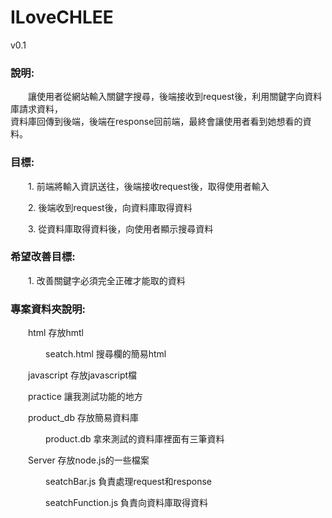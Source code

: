 # ILoveCHLEE

v0.1

<h3>說明:</h3>  
<p>&emsp;&emsp;讓使用者從網站輸入關鍵字搜尋，後端接收到request後，利用關鍵字向資料庫請求資料，<br>資料庫回傳到後端，後端在response回前端，最終會讓使用者看到她想看的資料。<p>
      
<h3>目標:</h3>  
<p>&emsp;&emsp;1. 前端將輸入資訊送往，後端接收request後，取得使用者輸入<p>
<p>&emsp;&emsp;2. 後端收到request後，向資料庫取得資料<p>
<p>&emsp;&emsp;3. 從資料庫取得資料後，向使用者顯示搜尋資料<p>
  
<h3>希望改善目標:</h3>  
<p>&emsp;&emsp;1. 改善關鍵字必須完全正確才能取的資料<p>

<h3>專案資料夾說明:</h3>
<p>&emsp;&emsp;html 存放hmtl</p>
<p>&emsp;&emsp;&emsp;&emsp;seatch.html 搜尋欄的簡易html</p>

<p>&emsp;&emsp;javascript 存放javascript檔</p>

<p>&emsp;&emsp;practice 讓我測試功能的地方</p>

<p>&emsp;&emsp;product_db 存放簡易資料庫</p>
<p>&emsp;&emsp;&emsp;&emsp;product.db 拿來測試的資料庫裡面有三筆資料</p>

<p>&emsp;&emsp;Server 存放node.js的一些檔案</p>
<p>&emsp;&emsp;&emsp;&emsp;seatchBar.js 負責處理request和response</p>
<p>&emsp;&emsp;&emsp;&emsp;seatchFunction.js 負責向資料庫取得資料</p>
